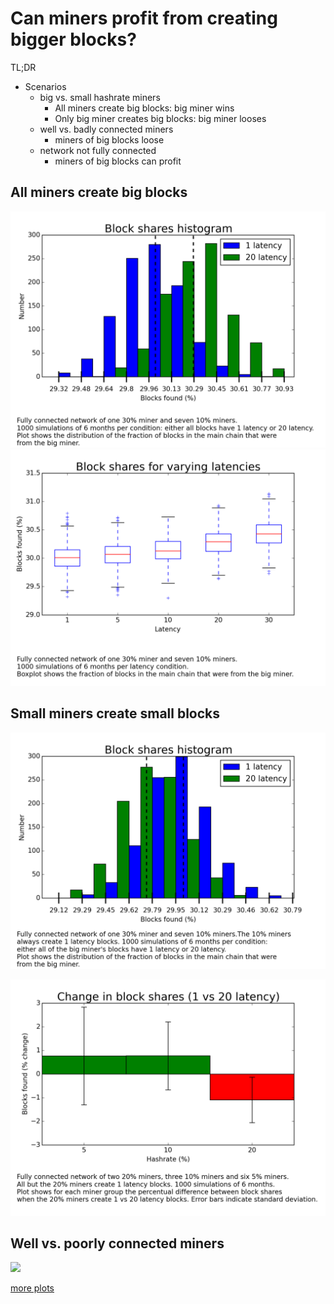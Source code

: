 Can miners profit from creating bigger blocks?
===
TL;DR 
* Scenarios
    * big vs. small hashrate miners
        * All miners create big blocks: big miner wins
        * Only big miner creates big blocks: big miner looses
    * well vs. badly connected miners
        * miners of big blocks loose
    * network not fully connected
        * miners of big blocks can profit

All miners create big blocks
---
![](https://raw.githubusercontent.com/jonasnick/bitcoin_miningsim/master/analysis/plots/histogram.png)
![](https://raw.githubusercontent.com/jonasnick/bitcoin_miningsim/master/analysis/plots/varying_latencies.png)
<!--![](https://raw.githubusercontent.com/jonasnick/bitcoin_miningsim/master/analysis/plots/realistic_hashrates.png)-->

Small miners create small blocks
---
![](https://raw.githubusercontent.com/jonasnick/bitcoin_miningsim/master/analysis/plots/histogram_small.png)
<!--![](https://raw.githubusercontent.com/jonasnick/bitcoin_miningsim/master/analysis/plots/histogram_small_40.png)-->
<!--![](https://raw.githubusercontent.com/jonasnick/bitcoin_miningsim/master/analysis/plots/varying_latencies_small.png)-->
![](https://raw.githubusercontent.com/jonasnick/bitcoin_miningsim/master/analysis/plots/realistic_hashrates_small.png)

Well vs. poorly connected miners
---
![](https://raw.githubusercontent.com/jonasnick/bitcoin_miningsim/master/analysis/plots/badly_connected_big_blocks.png.png)


[more plots](https://github.com/jonasnick/bitcoin_miningsim/master/analysis/more_graphs.md)
